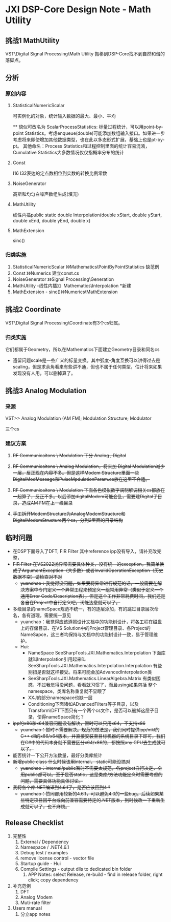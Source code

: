 # JXI DSP-Core Design Note - Math Utility

## 挑战1 MathUtility

VST\Digital Signal Processing\Math Utility 搬移到DSP-Core找不到自然和谐的落脚点。

## 分析

### 原创内容

1. StatisticalNumericScalar

   可实例化的对象，统计输入数据的最大、最小、平均

   ** 貌似可改名为 ScalarProcessStatistics: 标量过程统计，可以用point-by-point Statistics。考虑enqueue(double)可能添加数组输入接口。如果进一步考虑将来即使增加其他数据类型，也在此以多态形式扩展，基础上也是pt-by-pt。 其他命名：Process Statistics和过程控制里面的统计容易混淆，Cumulative Statistics大多数情况仅仅指概率分布的统计

2. Const

   I16 I32表达的定点数相位到实数的转换比例常数

3. NoiseGenerator

   高斯和均匀白噪声数组生成(填充)

4. MathUtility

   线性内插public static double Interpolation(double xStart, double yStart, double xEnd, double yEnd, double x)

5. MathExtension

   sinc()

### 归类实施

1. StatisticalNumericScalar 》》Mathematics\PointByPointStatistics 缺范例
2. Const 》》Numerics 建立const.cs
3. NoiseGenerator 》》Signal Processing\Generation
4. MathUtility -线性内插》》Mathematics\Interpolation *新建
5. MathExtension - sinc()》》Numerics\MathExtension



## 挑战2 Coordinate

VST\Digital Signal Processing\Coordinate有3个cs归属。

### 归类实施

它们都属于Geometry，所以在Mathematics下面建立Geometry目录和同名cs

* 遗留问题scale是一些广义的标量变换。其中弧度-角度互换可以讲得过去是scaling，但是求余角看来有些讲不通，但也不属于任何类型，估计将来如果发现没有人用，可以删掉算了。

  

## 挑战3 Analog Modulation

### 来源

VST>> Analog Modulation (AM FM); Modulation Structure; Modulator

三个cs



### 建议方案

1. ~~RF Communicaitons \ Modulation 下分 Analog , Digital~~

2. ~~RF Communicaitons \ Analog Modulation，将来加 Digital Modulation减少一层，反正现在内容不多。但是这样Modem Structure里面一些DigitalModMessage和PulseMpdulationParam.cs放在这里不合适。~~

3. ~~RF Communicaitons \ Modulation 下面各色模拟数字调制解调相关cs都放在一起算了，反正不多。以后添加digitalModem可能会乱，需要建Digital子目录，造成AM FM在上一级目录~~

4. ~~手工拆开ModemStructure为AnalogModemStructure和DigitalModemStructure两个cs，分到2里面的目录结构~~

   

## 临时问题

* 在DSP下面导入了DFT, FIR Filter 其中reference ipp没有导入，请补充改完整，
* ~~FIR Filter 在VS2022抛异常需要具体种类，没有统一的exception，我简单换成了ArgumentException（大多数）或者InvalidOperationException（历史数据不空）请检查对不对~~
  * ~~yuanchao：我觉得没问题，如果要将异常进行规范的话，一般需要在解决方案中专门定义一个异常工程来预定义一组常用异常（类似于定义一个通用Error Code/Description表），但是这个工作非常耗费时间，我们还是各自在Project中自行定义吧，词能达意就可以了。~~
* 多级目录的nameSpace规范不统一，有的逐层添加，有的跳过目录层次命名，各有道理，需要统一意见
  * yuanchao：我觉得应该遵照设计文档中的功能树设计，将各工程在磁盘上的存储目录、在VS Solution中的Project管理目录、各Project的NameSapce，这三者均保持与文档中的功能树设计一致，易于管理维护。
  * Hui: 
    * NameSpace SeeSharpTools.JXI.Mathematics.Interpolation 下面库就叫Interpolation引用起来叫 SeeSharpTools.JXI.Mathematics.Interpolation.Interpolation 有些别扭是否就这样接受。将来可能会加AdvancedInterpolation类
    * SeeSharpTools.JXI.Mathematics.LinearAlgebra.Matrix 有类似困惑，不过我觉得没问题，看看就习惯了，而且using如果包括 整个namespace，类库名称重复就不显眼了
    * XXJ的部分namespace也缺一层
    * Conditioning下面诸如ADvancedFilters等子目录，以及Transform\DFT下面只有一个两个cs文件，是否可以删掉这层子目录，使得nameSpace简化？
* ~~ipp的x86和x64兼容问题没有解决，暂时可以只用x64，不支持x86~~
  * ~~yuanchao：暂时不需要解决。规范的做法是，我们同时提供ipp/mkl的C++ dll的x86/x64版本，并直接安装至目标机器的系统目录下即可，我们在C#中的代码本身就不需要区分x64/x86的，都按照any CPU去生成就可以了。~~
* 能否统计一下公开方法数量，最好分类库统计
* ~~新增public class 什么时候该用internal， static可能没搞对~~
  * ~~yuanchao：internal/public暂时不需要太规范，各project自行决定，全用public都可以。至于是否static，这是类库/方法功能定义时需要考虑的问题，需要具体功能具体讨论。~~
* ~~我将各个库.NET编译到4.6.1了，是否应该回到4 ?~~
  * ~~yuanchao：赞同都用较新的4.6.1，可以避免4.0的一些bug。后续如果某些特定项目因平台或向前兼容需要特定的.NET版本，到时候改一下重新生成就可以了，也不麻烦。~~



## Release Checklist

1. 完整性
   1. External / Dependency
   2. Namespace / .NET4.6.1
   3. Debug test / examples
   4. remove license control - vector file
   5. Startup guide - Hui
   6. Compile Settings - output dlls to dedicated bin folder
      1. APP Notes: select Release, re-build - find in release folder, right click;  copy dependency
2. 补充范例
   1. DFT
   2. Analog Modem
   3. Muti-rate filter
3. Users manual
   1. 分立app notes

